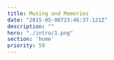 ```yaml
---
title: Musing and Memories
date: "2015-05-06T23:46:37.121Z"
description: ""
hero: "./intro/1.png"
section: 'home'
priority: 50
---
```


